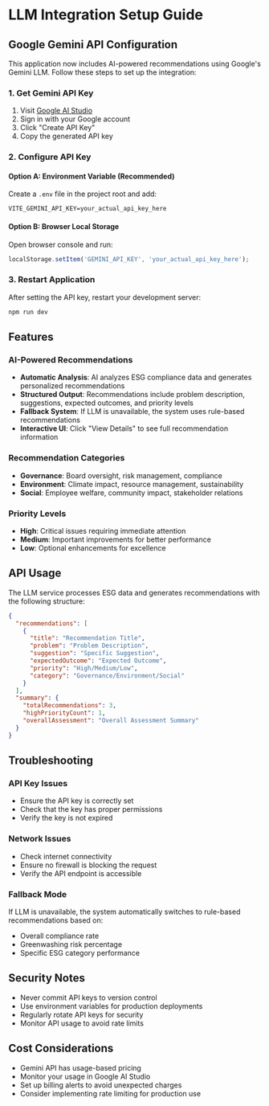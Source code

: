 # LLM Integration Setup Guide

## Google Gemini API Configuration

This application now includes AI-powered recommendations using Google's Gemini LLM. Follow these steps to set up the integration:

### 1. Get Gemini API Key

1. Visit [Google AI Studio](https://makersuite.google.com/app/apikey)
2. Sign in with your Google account
3. Click "Create API Key"
4. Copy the generated API key

### 2. Configure API Key

#### Option A: Environment Variable (Recommended)
Create a `.env` file in the project root and add:
```
VITE_GEMINI_API_KEY=your_actual_api_key_here
```

#### Option B: Browser Local Storage
Open browser console and run:
```javascript
localStorage.setItem('GEMINI_API_KEY', 'your_actual_api_key_here');
```

### 3. Restart Application
After setting the API key, restart your development server:
```bash
npm run dev
```

## Features

### AI-Powered Recommendations
- **Automatic Analysis**: AI analyzes ESG compliance data and generates personalized recommendations
- **Structured Output**: Recommendations include problem description, suggestions, expected outcomes, and priority levels
- **Fallback System**: If LLM is unavailable, the system uses rule-based recommendations
- **Interactive UI**: Click "View Details" to see full recommendation information

### Recommendation Categories
- **Governance**: Board oversight, risk management, compliance
- **Environment**: Climate impact, resource management, sustainability
- **Social**: Employee welfare, community impact, stakeholder relations

### Priority Levels
- **High**: Critical issues requiring immediate attention
- **Medium**: Important improvements for better performance
- **Low**: Optional enhancements for excellence

## API Usage

The LLM service processes ESG data and generates recommendations with the following structure:

```json
{
  "recommendations": [
    {
      "title": "Recommendation Title",
      "problem": "Problem Description",
      "suggestion": "Specific Suggestion",
      "expectedOutcome": "Expected Outcome",
      "priority": "High/Medium/Low",
      "category": "Governance/Environment/Social"
    }
  ],
  "summary": {
    "totalRecommendations": 3,
    "highPriorityCount": 1,
    "overallAssessment": "Overall Assessment Summary"
  }
}
```

## Troubleshooting

### API Key Issues
- Ensure the API key is correctly set
- Check that the key has proper permissions
- Verify the key is not expired

### Network Issues
- Check internet connectivity
- Ensure no firewall is blocking the request
- Verify the API endpoint is accessible

### Fallback Mode
If LLM is unavailable, the system automatically switches to rule-based recommendations based on:
- Overall compliance rate
- Greenwashing risk percentage
- Specific ESG category performance

## Security Notes

- Never commit API keys to version control
- Use environment variables for production deployments
- Regularly rotate API keys for security
- Monitor API usage to avoid rate limits

## Cost Considerations

- Gemini API has usage-based pricing
- Monitor your usage in Google AI Studio
- Set up billing alerts to avoid unexpected charges
- Consider implementing rate limiting for production use 